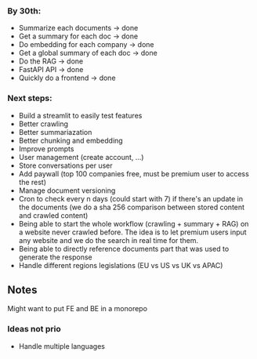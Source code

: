 ### By 30th:
- Summarize each documents -> done
- Get a summary for each doc -> done
- Do embedding for each company -> done
- Get a global summary of each doc -> done
- Do the RAG -> done
- FastAPI API -> done
- Quickly do a frontend -> done

### Next steps:
- Build a streamlit to easily test features
- Better crawling
- Better summariazation
- Better chunking and embedding
- Improve prompts
- User management (create account, ...)
- Store conversations per user
- Add paywall (top 100 companies free, must be premium user to access the rest)
- Manage document versioning
- Cron to check every n days (could start with 7) if there's an update in the documents (we do a sha 256 comparison between stored content and crawled content)
- Being able to start the whole workflow (crawling + summary + RAG) on a website never crawled before. The idea is to let premium users input any website and we do the search in real time for them.
- Being able to directly reference documents part that was used to generate the response
- Handle different regions legislations (EU vs US vs UK vs APAC)

## Notes
Might want to put FE and BE in a monorepo

### Ideas not prio
- Handle multiple languages
